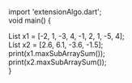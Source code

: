 import 'extensionAlgo.dart';  
void main() {  
  
  List<int> x1 = [-2, 1, -3, 4, -1, 2, 1, -5, 4];  
  List<double> x2 = [2.6, 6.1, -3.6, -1.5];  
  print(x1.maxSubArraySum());  
  print(x2.maxSubArraySum());  
}
